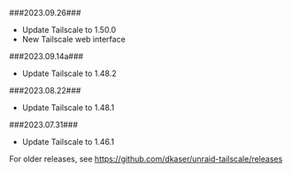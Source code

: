 ###2023.09.26###
- Update Tailscale to 1.50.0
- New Tailscale web interface

###2023.09.14a###
- Update Tailscale to 1.48.2

###2023.08.22###
- Update Tailscale to 1.48.1

###2023.07.31###
- Update Tailscale to 1.46.1

For older releases, see https://github.com/dkaser/unraid-tailscale/releases